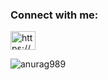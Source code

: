 

<h3 align="left">Connect with me:</h3>

<p align="left">

<a href="https://fb.com/https://www.facebook.com/profile.php?id=100024513426527" target="blank"><img align="center" src="https://raw.githubusercontent.com/rahuldkjain/github-profile-readme-generator/neutral-icons/src/images/icons/Social/facebook.svg" alt="https://www.facebook.com/profile.php?id=100024513426527" height="30" width="40" /></a>

</p>

<p><img align="center" src="https://github-readme-stats.vercel.app/api/top-langs?username=anurag989&show_icons=true&locale=en&layout=compact" alt="anurag989" /></p>
